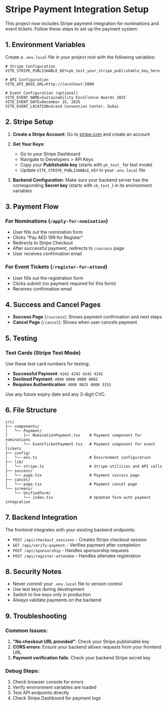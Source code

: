 # Stripe Payment Integration Setup

This project now includes Stripe payment integration for nominations and event tickets. Follow these steps to set up the payment system:

## 1. Environment Variables

Create a `.env.local` file in your project root with the following variables:

```env
# Stripe Configuration
VITE_STRIPE_PUBLISHABLE_KEY=pk_test_your_stripe_publishable_key_here

# API Configuration
VITE_API_BASE_URL=http://localhost:5000

# Event Configuration (optional)
VITE_EVENT_NAME=Sustainability Excellence Awards 2025
VITE_EVENT_DATE=December 15, 2025
VITE_EVENT_LOCATION=Grand Convention Center, Dubai
```

## 2. Stripe Setup

1. **Create a Stripe Account**: Go to [stripe.com](https://stripe.com) and create an account
2. **Get Your Keys**: 
   - Go to your Stripe Dashboard
   - Navigate to Developers > API Keys
   - Copy your **Publishable key** (starts with `pk_test_` for test mode)
   - Update `VITE_STRIPE_PUBLISHABLE_KEY` in your `.env.local` file

3. **Backend Configuration**: Make sure your backend server has the corresponding **Secret key** (starts with `sk_test_`) in its environment variables

## 3. Payment Flow

### For Nominations (`/apply-for-nomination`)
- User fills out the nomination form
- Clicks "Pay AED 199 for Register"
- Redirects to Stripe Checkout
- After successful payment, redirects to `/success` page
- User receives confirmation email

### For Event Tickets (`/register-for-attend`)
- User fills out the registration form
- Clicks submit (no payment required for this form)
- Receives confirmation email

## 4. Success and Cancel Pages

- **Success Page** (`/success`): Shows payment confirmation and next steps
- **Cancel Page** (`/cancel`): Shows when user cancels payment

## 5. Testing

### Test Cards (Stripe Test Mode)
Use these test card numbers for testing:

- **Successful Payment**: `4242 4242 4242 4242`
- **Declined Payment**: `4000 0000 0000 0002`
- **Requires Authentication**: `4000 0025 0000 3155`

Use any future expiry date and any 3-digit CVC.

## 6. File Structure

```
src/
├── components/
│   └── Payment/
│       ├── NominationPayment.tsx    # Payment component for nominations
│       └── EventTicketPayment.tsx   # Payment component for event tickets
├── config/
│   └── env.ts                       # Environment configuration
├── lib/
│   └── stripe.ts                    # Stripe utilities and API calls
├── success/
│   └── page.tsx                     # Payment success page
├── cancel/
│   └── page.tsx                     # Payment cancel page
└── screens/
    └── UnifiedForm/
        └── index.tsx                # Updated form with payment integration
```

## 7. Backend Integration

The frontend integrates with your existing backend endpoints:
- `POST /api/checkout_sessions` - Creates Stripe checkout session
- `GET /api/verify-payment` - Verifies payment after completion
- `POST /api/sponsorship` - Handles sponsorship requests
- `POST /api/register-attendee` - Handles attendee registration

## 8. Security Notes

- Never commit your `.env.local` file to version control
- Use test keys during development
- Switch to live keys only in production
- Always validate payments on the backend

## 9. Troubleshooting

### Common Issues:

1. **"No checkout URL provided"**: Check your Stripe publishable key
2. **CORS errors**: Ensure your backend allows requests from your frontend URL
3. **Payment verification fails**: Check your backend Stripe secret key

### Debug Steps:

1. Check browser console for errors
2. Verify environment variables are loaded
3. Test API endpoints directly
4. Check Stripe Dashboard for payment logs
